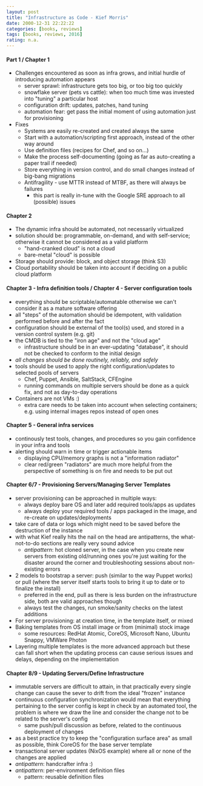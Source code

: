 ```yaml
---
layout: post
title: "Infrastructure as Code - Kief Morris"
date: 2000-12-31 22:22:22
categories: [books, reviews]
tags: [books, reviews, 2016]
rating: n.a.
---
```


#### Part 1 / Chapter 1
- Challenges encountered as soon as infra grows, and initial hurdle of introducing automation appears
    - server sprawl: infrastructure gets too big, or too big too quickly
    - snowflake server (pets vs cattle):  when too much time was invested into "tuning" a particular host
    - configuration drift: updates, patches, hand tuning
    - automation fear: get pass the initial moment of using automation just for provisioning
- Fixes
    - Systems are easily re-created and created always the same
    - Start with a automation/scripting first approach, instead of the other way around
    - Use definition files (recipes for Chef, and so on...)
    - Make the process self-documenting (going as far as auto-creating a paper trail if needed)
    - Store everything in version control, and do small changes instead of big-bang migrations
    - Antifragility - use MTTR instead of MTBF, as there will always be failures
        - this part is really in-tune with the Google SRE approach to all (possible) issues

#### Chapter 2
- The dynamic infra should be automated, not necessarily virtualized
- solution should be: programmable, on-demand, and with self-service; otherwise it cannot be considered as a valid platform
    - "hand-cranked cloud" is not a cloud
    - bare-metal "cloud" is possible
- Storage should provide: block, and object storage (think S3)
- Cloud portability should be taken into account if deciding on a public cloud platform

#### Chapter 3 - Infra definition tools / Chapter 4 - Server configuration tools
- everything should be scriptable/automatable otherwise we can't consider it as a mature software offering
- all "steps" of the automation should be idempotent, with validation performed before and after the fact
- configuration should be external of the tool(s) used, and stored in a version control system (e.g. git)
- the CMDB is tied to the "iron age" and not the "cloud age"
    - infrastructure should be in an ever-updating "database", it should not be checked to conform to the initial design
- _all changes should be done routinely, reliably, and safely_
- tools should be used to apply the right configuration/updates to selected pools of servers
    - Chef, Puppet, Ansible, SaltStack, CFEngine
    - running commands on multiple servers should be done as a quick fix, and not as day-to-day operations
- Containers are not VMs :)
    - extra care needs to be taken into account when selecting containers; e.g. using internal images repos instead of open ones

#### Chapter 5 - General infra services
- continously test tools, changes, and procedures so you gain confidence in your infra and tools
- alerting should warn in time or trigger actionable items
    - displaying CPU/memory graphs is not a "information radiator"
    - clear red/green "radiators" are much more helpful from the perspective of something is on fire and needs to be put out

#### Chapter 6/7 - Provisioning Servers/Managing Server Templates
- server provisioning can be approached in multiple ways:
    - always deploy bare OS and later add required tools/apps as updates
    - always deploy your required tools / apps packaged in the image, and re-create on updates/deployments
- take care of data or logs which might need to be saved before the destruction of the instance
- with what Kief really hits the nail on the head are antipatterns, the what-not-to-do sections are really very sound advice
    - *antipattern*: hot cloned server, in the case when you create new servers from existing old/running ones you're just waiting for the disaster around the corner and troubleshooting sessions about non-existing errors
- 2 models to bootstrap a server: push (similar to the way Puppet works) or pull (where the server itself starts tools to bring it up to date or to finalize the install)
    - preferred in the end, pull as there is less burden on the infrastructure side, both are valid approaches though
    - always test the changes, run smoke/sanity checks on the latest additions
- For server provisioning: at creation time, in the template itself, or mixed
- Baking templates from OS install image or from (minimal) stock image
    - some resources: RedHat Atomic, CoreOS, Microsoft Nano, Ubuntu Snappy, VMWare Photon
- Layering multiple templates is the more advanced approach but these can fall short when the updating process can cause serious issues and delays, depending on the implementation

#### Chapter 8/9 - Updating Servers/Define Infrastructure
- immutable servers are difficult to attain, in that practically every single change can cause the sever to drift from the ideal "frozen" instance
- continuous configuration synchronization would mean that everything pertaining to the server config is kept in check by an automated tool, the problem is where we draw the line and consider the change not to be related to the server's config
    - same push/pull discussion as before, related to the continuous deployment of changes
- as a best practice try to keep the "configuration surface area" as small as possible, think CoreOS for the base server template
- transactional server updates (NixOS example) where all or none of the changes are applied
- *antipattern*: handcrafter infra :)
- *antipattern*: per-environment definition files
    - pattern: reusable definition files
